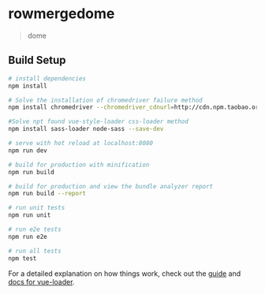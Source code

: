 # rowmergedome

> dome

## Build Setup

``` bash
# install dependencies
npm install

# Solve the installation of chromedriver failure method
npm install chromedriver --chromedriver_cdnurl=http://cdn.npm.taobao.org/dist/chromedriver

#Solve npt found vue-style-loader css-loader method
npm install sass-loader node-sass --save-dev

# serve with hot reload at localhost:8080
npm run dev

# build for production with minification
npm run build

# build for production and view the bundle analyzer report
npm run build --report

# run unit tests
npm run unit

# run e2e tests
npm run e2e

# run all tests
npm test
```

For a detailed explanation on how things work, check out the [guide](http://vuejs-templates.github.io/webpack/) and [docs for vue-loader](http://vuejs.github.io/vue-loader).
